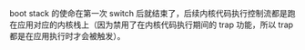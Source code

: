 boot stack 的使命在第一次 switch 后就结束了，后续内核代码执行控制流都是跑在应用对应的内核栈上（因为禁用了在内核代码执行期间的 trap 功能，所以 trap 都是在应用执行时才会被触发）。
